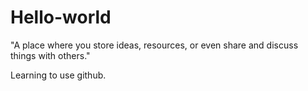 # Hello-world
"A place where you store ideas, resources, or even share and discuss things with others."

Learning to use github.

